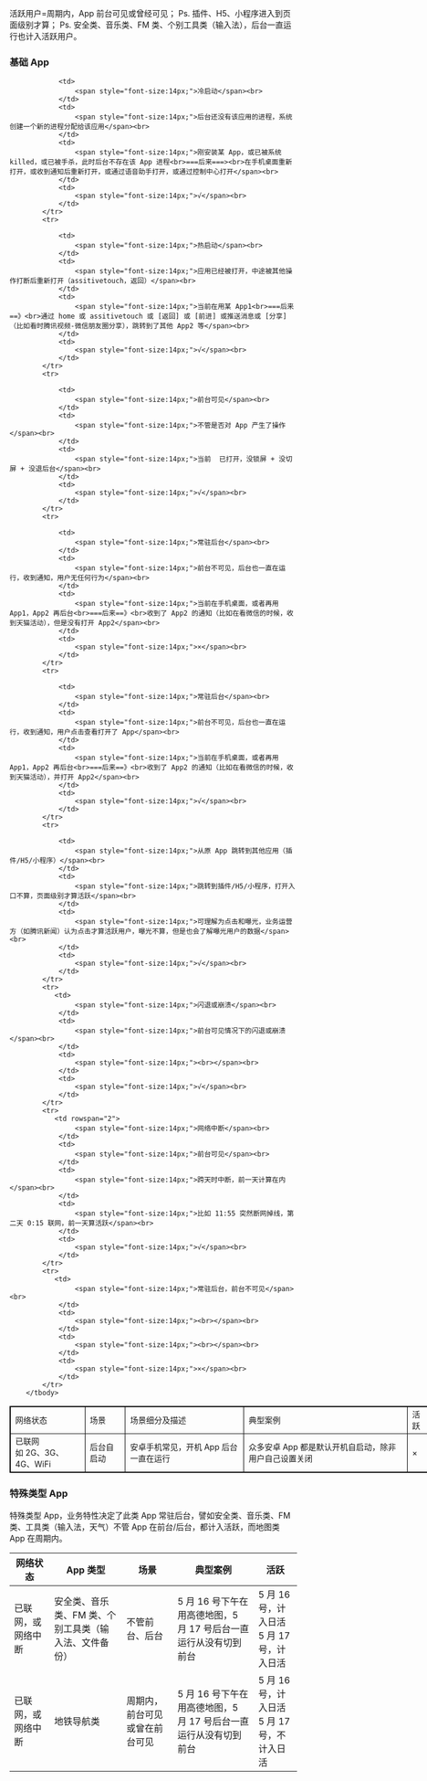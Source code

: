 活跃用户=周期内，App 前台可见或曾经可见；
Ps. 插件、H5、小程序进入到页面级别才算；
Ps. 安全类、音乐类、FM 类、个别工具类（输入法），后台一直运行也计入活跃用户。

### 基础 App
<table style="width:740px;" cellpadding="2" cellspacing="0" border="1" bordercolor="#000000">
		<tbody>
			<tr>
				<td>
					<span style="font-size:14px;">网络状态</span><br>
				</td>
				<td>
					<span style="font-size:14px;">场景</span><br>
				</td>
				<td>
					<span style="font-size:14px;">场景细分及描述</span><br>
				</td>
				<td>
					<span style="font-size:14px;">典型案例</span><br>
				</td>
				<td>
					<span style="font-size:14px;">活跃</span><br>
				</td>
			</tr>
			<tr>
				<td rowspan="8">
					<span style="font-size:14px;">已联网<br>如 2G、3G、4G、WiFi</span><br>
				</td>
				<td>
					<span style="font-size:14px;">后台自启动</span><br>
				</td>
				<td>
					<span style="font-size:14px;">安卓手机常见，开机 App 后台一直在运行</span><br>
				</td>
				<td>
					<span style="font-size:14px;">众多安卓 App 都是默认开机自启动，除非用户自己设置关闭</span><br>
				</td>
				<td>
					<span style="font-size:14px;">×</span><br>
				</td>
			</tr>
			<tr>
			
				<td>
					<span style="font-size:14px;">冷启动</span><br>
				</td>
				<td>
					<span style="font-size:14px;">后台还没有该应用的进程，系统创建一个新的进程分配给该应用</span><br>
				</td>
				<td>
					<span style="font-size:14px;">刚安装某 App，或已被系统 killed，或已被手杀，此时后台不存在该 App 进程<br>===后来===><br>在手机桌面重新打开，或收到通知后重新打开，或通过语音助手打开，或通过控制中心打开</span><br>
				</td>
				<td>
					<span style="font-size:14px;">√</span><br>
				</td>
			</tr>
			<tr>
			
				<td>
					<span style="font-size:14px;">热启动</span><br>
				</td>
				<td>
					<span style="font-size:14px;">应用已经被打开，中途被其他操作打断后重新打开（assitivetouch，返回）</span><br>
				</td>
				<td>
					<span style="font-size:14px;">当前在用某 App1<br>===后来==》<br>通过 home 或 assitivetouch 或 [返回] 或 [前进] 或推送消息或 [分享]（比如看时腾讯视频-微信朋友圈分享），跳转到了其他 App2 等</span><br>
				</td>
				<td>
					<span style="font-size:14px;">√</span><br>
				</td>
			</tr>
			<tr>
				
				<td>
					<span style="font-size:14px;">前台可见</span><br>
				</td>
				<td>
					<span style="font-size:14px;">不管是否对 App 产生了操作</span><br>
				</td>
				<td>
					<span style="font-size:14px;">当前  已打开，没锁屏 + 没切屏 + 没退后台</span><br>
				</td>
				<td>
					<span style="font-size:14px;">√</span><br>
				</td>
			</tr>
			<tr>
				
				<td>
					<span style="font-size:14px;">常驻后台</span><br>
				</td>
				<td>
					<span style="font-size:14px;">前台不可见，后台也一直在运行，收到通知，用户无任何行为</span><br>
				</td>
				<td>
					<span style="font-size:14px;">当前在手机桌面，或者再用 App1，App2 再后台<br>===后来==》<br>收到了 App2 的通知（比如在看微信的时候，收到天猫活动），但是没有打开 App2</span><br>
				</td>
				<td>
					<span style="font-size:14px;">×</span><br>
				</td>
			</tr>
			<tr>
				
				<td>
					<span style="font-size:14px;">常驻后台</span><br>
				</td>
				<td>
					<span style="font-size:14px;">前台不可见，后台也一直在运行，收到通知，用户点击查看打开了 App</span><br>
				</td>
				<td>
					<span style="font-size:14px;">当前在手机桌面，或者再用 App1，App2 再后台<br>===后来==》<br>收到了 App2 的通知（比如在看微信的时候，收到天猫活动），并打开 App2</span><br>
				</td>
				<td>
					<span style="font-size:14px;">√</span><br>
				</td>
			</tr>
			<tr>
				
				<td>
					<span style="font-size:14px;">从原 App 跳转到其他应用（插件/H5/小程序）</span><br>
				</td>
				<td>
					<span style="font-size:14px;">跳转到插件/H5/小程序，打开入口不算，页面级别才算活跃</span><br>
				</td>
				<td>
					<span style="font-size:14px;">可理解为点击和曝光，业务运营方（如腾讯新闻）认为点击才算活跃用户，曝光不算，但是也会了解曝光用户的数据</span><br>
				</td>
				<td>
					<span style="font-size:14px;">√</span><br>
				</td>
			</tr>
			<tr>
			   <td>
					<span style="font-size:14px;">闪退或崩溃</span><br>
				</td>
				<td>
					<span style="font-size:14px;">前台可见情况下的闪退或崩溃</span><br>
				</td>
				<td>
					<span style="font-size:14px;"><br></span><br>
				</td>
				<td>
					<span style="font-size:14px;">√</span><br>
				</td>
			</tr>
			<tr>
			   <td rowspan="2">
					<span style="font-size:14px;">网络中断</span><br>
				</td>
				<td>
					<span style="font-size:14px;">前台可见</span><br>
				</td>
				<td>
					<span style="font-size:14px;">跨天时中断，前一天计算在内</span><br>
				</td>
				<td>
					<span style="font-size:14px;">比如 11:55 突然断网掉线，第二天 0:15 联网，前一天算活跃</span><br>
				</td>
				<td>
					<span style="font-size:14px;">√</span><br>
				</td>
			</tr>
			<tr>
			   <td>
					<span style="font-size:14px;">常驻后台，前台不可见</span><br>
				</td>
				<td>
					<span style="font-size:14px;"><br></span><br>
				</td>
				<td>
					<span style="font-size:14px;"><br></span><br>
				</td>
				<td>
					<span style="font-size:14px;">×</span><br>
				</td>
			</tr>
		</tbody>
</table>	

### 特殊类型 App

特殊类型 App，业务特性决定了此类 App 常驻后台，譬如安全类、音乐类、FM类、工具类（输入法，天气）不管 App 在前台/后台，都计入活跃，而地图类 App 在周期内。  

| 网络状态 | App 类型 | 场景 |典型案例 | 活跃 |
|---------|---------|---------|---------|---------|
| 已联网，或网络中断 | 安全类、音乐类、FM 类、个别工具类（输入法、文件备份） | 不管前台、后台 |5 月 16 号下午在用高德地图，5 月 17 号后台一直运行从没有切到前台|5 月 16 号，计入日活<br>5 月 17 号，计入日活|
| 已联网，或网络中断  | 地铁导航类 | 周期内，前台可见或曾在前台可见 |5 月 16 号下午在用高德地图，5 月 17 号后台一直运行从没有切到前台 | 5 月 16 号，计入日活<br>5 月 17 号，不计入日活 |





